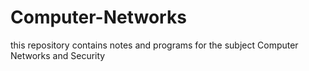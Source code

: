 # Computer-Networks

this repository contains notes and programs for the subject Computer Networks and Security
